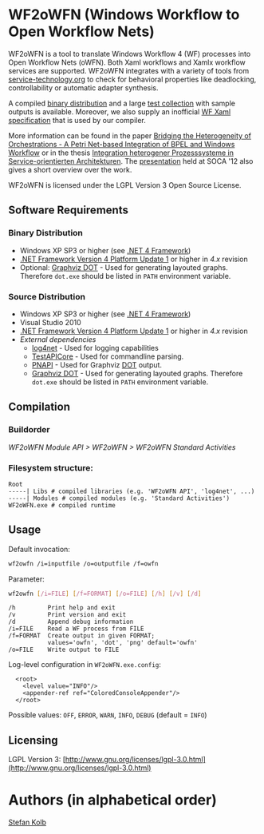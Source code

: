 # WF2oWFN (Windows Workflow to Open Workflow Nets)

WF2oWFN is a tool to translate Windows Workflow 4 (WF) processes into Open Workflow Nets (oWFN).
Both Xaml workflows and Xamlx workflow services are supported.
WF2oWFN integrates with a variety of tools from [service-technology.org](http://service-technology.org) to check for behavioral properties like deadlocking, controllability or automatic adapter synthesis. 

A compiled [binary distribution](https://github.com/uniba-dsg/wf2owfn/blob/master/wf2owfn-0.1.zip) and a large [test collection](https://github.com/uniba-dsg/wf2owfn/blob/master/compiler-testcases.zip) with sample outputs is available.
Moreover, we also supply an inofficial [WF Xaml specification](https://github.com/uniba-dsg/wf2owfn/blob/master/wf-xaml-vocabulary-specification.pdf) that is used by our compiler. 

More information can be found in the paper [Bridging the Heterogeneity of Orchestrations - A Petri Net-based Integration of BPEL and Windows Workflow](http://www.uni-bamberg.de/pi/bereich/forschung/publikationen/12-03-lenhard-wirtz-kolb/) or in the thesis [Integration heterogener Prozesssysteme in Service-orientierten Architekturen](https://github.com/uniba-dsg/wf2owfn/blob/master/integration-heterogener-prozessbasierter-systeme.pdf). The [presentation](https://github.com/uniba-dsg/wf2owfn/blob/master/soca-12-presentation.pdf) held at SOCA '12 also gives a short overview over the work.

WF2oWFN is licensed under the LGPL Version 3 Open Source License.

## Software Requirements
### Binary Distribution
- Windows XP SP3 or higher (see [.NET 4 Framework](http://www.microsoft.com/en-us/download/details.aspx?id=17718))
- [.NET Framework Version 4 Platform Update 1](http://msdn.microsoft.com/en-us/library/hh290669) or higher in *4.x* revision
- Optional: [Graphviz DOT](http://www.graphviz.org/) - Used for generating layouted graphs. Therefore `dot.exe` should be listed in `PATH` environment variable. 
  
### Source Distribution
- Windows XP SP3 or higher (see [.NET 4 Framework](http://www.microsoft.com/en-us/download/details.aspx?id=17718))
- Visual Studio 2010
- [.NET Framework Version 4 Platform Update 1](http://msdn.microsoft.com/en-us/library/hh290669) or higher in *4.x* revision
- *External dependencies*
    - [log4net](http://csharp-source.net/open-source/logging/log4net) - Used for logging capabilities
    - [TestAPICore](http://testapi.codeplex.com/) - Used for commandline parsing. 
    - [PNAPI](http://download.gna.org/service-tech/pnapi/) - Used for Graphviz [DOT](http://www.graphviz.org/doc/info/lang.html) output.
    - [Graphviz DOT](http://www.graphviz.org/) - Used for generating layouted graphs. Therefore `dot.exe` should be listed in `PATH` environment variable. 

## Compilation

### Buildorder
*WF2oWFN Module API > WF2oWFN > WF2oWFN Standard Activities*

### Filesystem structure:

    Root
    -----| Libs # compiled libraries (e.g. 'WF2oWFN API', 'log4net', ...)
    -----| Modules # compiled modules (e.g. 'Standard Activities')
    WF2oWFN.exe # compiled runtime

## Usage

Default invocation:

```bash
wf2owfn /i=inputfile /o=outputfile /f=owfn
```

Parameter:

```bash
wf2owfn [/i=FILE] [/f=FORMAT] [/o=FILE] [/h] [/v] [/d]
```

    /h         Print help and exit
    /v         Print version and exit
    /d         Append debug information
    /i=FILE    Read a WF process from FILE
    /f=FORMAT  Create output in given FORMAT; 
               values='owfn', 'dot', 'png' default='owfn'
    /o=FILE    Write output to FILE

Log-level configuration in `WF2oWFN.exe.config`:

	  <root>
	    <level value="INFO"/>
	    <appender-ref ref="ColoredConsoleAppender"/>
	  </root>

Possible values:  `OFF`, `ERROR`, `WARN`, `INFO`, `DEBUG` (default = `INFO`)

## Licensing
LGPL Version 3: [http://www.gnu.org/licenses/lgpl-3.0.html](http://www.gnu.org/licenses/lgpl-3.0.html)

# Authors (in alphabetical order)

[Stefan Kolb](http://www.uni-bamberg.de/pi/team/kolb-stefan/)
